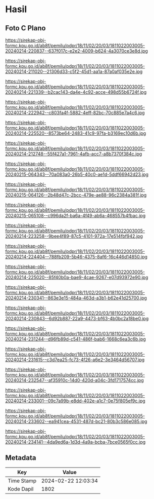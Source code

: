 # Hasil

## Foto C Plano

https://sirekap-obj-formc.kpu.go.id/ab8f/pemilu/pdpr/18/11/02/20/03/1811022003005-20240214-220837--637f017c-e2e2-4009-b624-4a3070ce3e8d.jpg

https://sirekap-obj-formc.kpu.go.id/ab8f/pemilu/pdpr/18/11/02/20/03/1811022003005-20240214-211020--21306d33-c5f2-45d1-aa1a-87a0af035e2e.jpg

https://sirekap-obj-formc.kpu.go.id/ab8f/pemilu/pdpr/18/11/02/20/03/1811022003005-20240214-221339--b2cac143-da4e-4c92-acce-498d55b6724f.jpg

https://sirekap-obj-formc.kpu.go.id/ab8f/pemilu/pdpr/18/11/02/20/03/1811022003005-20240214-222942--c803fa4f-5882-4eff-82bc-70c885e7a4c6.jpg

https://sirekap-obj-formc.kpu.go.id/ab8f/pemilu/pdpr/18/11/02/20/03/1811022003005-20240214-225520--8573be64-2483-41c9-97fa-b3169ec10d6b.jpg

https://sirekap-obj-formc.kpu.go.id/ab8f/pemilu/pdpr/18/11/02/20/03/1811022003005-20240214-212748--55f427a1-7961-4afb-acc7-a8b7370f384c.jpg

https://sirekap-obj-formc.kpu.go.id/ab8f/pemilu/pdpr/18/11/02/20/03/1811022003005-20240215-064343--70a083a0-26b5-40c0-ae1d-5ddf66942d23.jpg

https://sirekap-obj-formc.kpu.go.id/ab8f/pemilu/pdpr/18/11/02/20/03/1811022003005-20240215-064126--2b48d47c-2bcc-479e-ae88-96c2384a381f.jpg

https://sirekap-obj-formc.kpu.go.id/ab8f/pemilu/pdpr/18/11/02/20/03/1811022003005-20240215-065108--c996da2f-ba6a-4f49-ab6a-468557b4fbac.jpg

https://sirekap-obj-formc.kpu.go.id/ab8f/pemilu/pdpr/18/11/02/20/03/1811022003005-20240214-223258--9bee4f89-87c5-4101-972a-17e514fbf942.jpg

https://sirekap-obj-formc.kpu.go.id/ab8f/pemilu/pdpr/18/11/02/20/03/1811022003005-20240214-224404--788fb209-5b46-4375-8af6-16c446d14850.jpg

https://sirekap-obj-formc.kpu.go.id/ab8f/pemilu/pdpr/18/11/02/20/03/1811022003005-20240214-225020--85f40b0a-bae9-4cae-9267-e07d93972e90.jpg

https://sirekap-obj-formc.kpu.go.id/ab8f/pemilu/pdpr/18/11/02/20/03/1811022003005-20240214-230341--863e3e15-484a-463d-a3b1-b62e41d25700.jpg

https://sirekap-obj-formc.kpu.go.id/ab8f/pemilu/pdpr/18/11/02/20/03/1811022003005-20240214-230843--6d92b887-22a9-4473-bf63-4b0bc2a18be0.jpg

https://sirekap-obj-formc.kpu.go.id/ab8f/pemilu/pdpr/18/11/02/20/03/1811022003005-20240214-231244--d96fb89d-c541-486f-bab6-1668c6ea3c6b.jpg

https://sirekap-obj-formc.kpu.go.id/ab8f/pemilu/pdpr/18/11/02/20/03/1811022003005-20240214-231615--c3d7ea25-fc73-4f26-a6e2-3e3464d56707.jpg

https://sirekap-obj-formc.kpu.go.id/ab8f/pemilu/pdpr/18/11/02/20/03/1811022003005-20240214-232547--af35910c-14d0-420d-a04c-3fd1717574cc.jpg

https://sirekap-obj-formc.kpu.go.id/ab8f/pemilu/pdpr/18/11/02/20/03/1811022003005-20240214-233001--09c7a99b-e8dd-402e-a1c7-0e75f805ef9c.jpg

https://sirekap-obj-formc.kpu.go.id/ab8f/pemilu/pdpr/18/11/02/20/03/1811022003005-20240214-233602--ea941cea-4531-487d-bc21-80b3c586e085.jpg

https://sirekap-obj-formc.kpu.go.id/ab8f/pemilu/pdpr/18/11/02/20/03/1811022003005-20240214-234141--4da9ed6a-1d3d-4a9a-bcba-7bce0565f0cc.jpg


## Metadata

| Key        | Value               |
| ---------- | ------------------- |
| Time Stamp | 2024-02-22 12:03:34 |
| Kode Dapil | 1802                |



